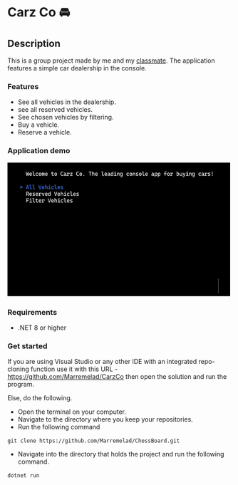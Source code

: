 # Carz Co 🚘

## Description
This is a group project made by me and my [classmate](https://github.com/Anton-Dahlstrom). The application features a simple car dealership in the console.

### Features
* See all vehicles in the dealership.
* see all reserved vehicles.
* See chosen vehicles by filtering.
* Buy a vehicle.
* Reserve a vehicle.

### Application demo
<img src="https://github.com/Marremelad/AssetsAndImages/raw/main/CarzCoScreenRecording.gif" height="300" width="500" alt="Application Demo">

### Requirements
* .NET 8 or higher

### Get started
If you are using Visual Studio or any other IDE with an integrated repo-cloning function use it with this URL - https://github.com/Marremelad/CarzCo
then open the solution and run the program.

Else, do the following.
* Open the terminal on your computer.
* Navigate to the directory where you keep your repositories.
* Run the following command
```console
git clone https://github.com/Marremelad/ChessBoard.git        
```
* Navigate into the directory that holds the project and run the following command.
```console
dotnet run
```
